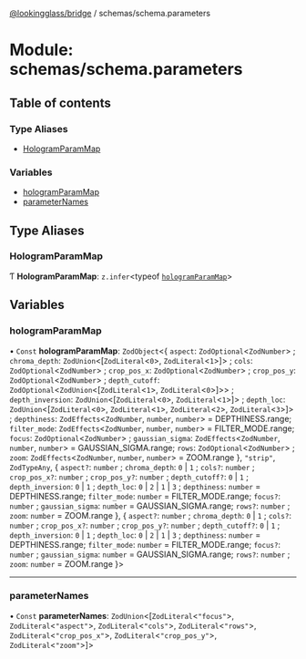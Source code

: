 [@lookingglass/bridge](../README.md) / schemas/schema.parameters

# Module: schemas/schema.parameters

## Table of contents

### Type Aliases

- [HologramParamMap](schemas_schema_parameters.md#hologramparammap)

### Variables

- [hologramParamMap](schemas_schema_parameters.md#hologramparammap-1)
- [parameterNames](schemas_schema_parameters.md#parameternames)

## Type Aliases

### HologramParamMap

Ƭ **HologramParamMap**: `z.infer`<typeof [`hologramParamMap`](schemas_schema_parameters.md#hologramparammap-1)\>

## Variables

### hologramParamMap

• `Const` **hologramParamMap**: `ZodObject`<{ `aspect`: `ZodOptional`<`ZodNumber`\> ; `chroma_depth`: `ZodUnion`<[`ZodLiteral`<``0``\>, `ZodLiteral`<``1``\>]\> ; `cols`: `ZodOptional`<`ZodNumber`\> ; `crop_pos_x`: `ZodOptional`<`ZodNumber`\> ; `crop_pos_y`: `ZodOptional`<`ZodNumber`\> ; `depth_cutoff`: `ZodOptional`<`ZodUnion`<[`ZodLiteral`<``1``\>, `ZodLiteral`<``0``\>]\>\> ; `depth_inversion`: `ZodUnion`<[`ZodLiteral`<``0``\>, `ZodLiteral`<``1``\>]\> ; `depth_loc`: `ZodUnion`<[`ZodLiteral`<``0``\>, `ZodLiteral`<``1``\>, `ZodLiteral`<``2``\>, `ZodLiteral`<``3``\>]\> ; `depthiness`: `ZodEffects`<`ZodNumber`, `number`, `number`\> = DEPTHINESS.range; `filter_mode`: `ZodEffects`<`ZodNumber`, `number`, `number`\> = FILTER\_MODE.range; `focus`: `ZodOptional`<`ZodNumber`\> ; `gaussian_sigma`: `ZodEffects`<`ZodNumber`, `number`, `number`\> = GAUSSIAN\_SIGMA.range; `rows`: `ZodOptional`<`ZodNumber`\> ; `zoom`: `ZodEffects`<`ZodNumber`, `number`, `number`\> = ZOOM.range }, ``"strip"``, `ZodTypeAny`, { `aspect?`: `number` ; `chroma_depth`: ``0`` \| ``1`` ; `cols?`: `number` ; `crop_pos_x?`: `number` ; `crop_pos_y?`: `number` ; `depth_cutoff?`: ``0`` \| ``1`` ; `depth_inversion`: ``0`` \| ``1`` ; `depth_loc`: ``0`` \| ``2`` \| ``1`` \| ``3`` ; `depthiness`: `number` = DEPTHINESS.range; `filter_mode`: `number` = FILTER\_MODE.range; `focus?`: `number` ; `gaussian_sigma`: `number` = GAUSSIAN\_SIGMA.range; `rows?`: `number` ; `zoom`: `number` = ZOOM.range }, { `aspect?`: `number` ; `chroma_depth`: ``0`` \| ``1`` ; `cols?`: `number` ; `crop_pos_x?`: `number` ; `crop_pos_y?`: `number` ; `depth_cutoff?`: ``0`` \| ``1`` ; `depth_inversion`: ``0`` \| ``1`` ; `depth_loc`: ``0`` \| ``2`` \| ``1`` \| ``3`` ; `depthiness`: `number` = DEPTHINESS.range; `filter_mode`: `number` = FILTER\_MODE.range; `focus?`: `number` ; `gaussian_sigma`: `number` = GAUSSIAN\_SIGMA.range; `rows?`: `number` ; `zoom`: `number` = ZOOM.range }\>

___

### parameterNames

• `Const` **parameterNames**: `ZodUnion`<[`ZodLiteral`<``"focus"``\>, `ZodLiteral`<``"aspect"``\>, `ZodLiteral`<``"cols"``\>, `ZodLiteral`<``"rows"``\>, `ZodLiteral`<``"crop_pos_x"``\>, `ZodLiteral`<``"crop_pos_y"``\>, `ZodLiteral`<``"zoom"``\>]\>
